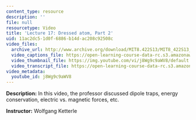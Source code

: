 ```yaml
---
content_type: resource
description: ''
file: null
resourcetype: Video
title: 'Lecture 17: Dressed atom, Part 2'
uid: 11ac2dc5-1d0f-6886-b14d-ac208c92508c
video_files:
  archive_url: http://www.archive.org/download/MIT8.422S13/MIT8_422S13_lec17-2_300k.mp4
  video_captions_file: https://open-learning-course-data-rc.s3.amazonaws.com/8-422-atomic-and-optical-physics-ii-spring-2013/1cf9892876595d9fa2fe1516a7956725_j8Wg9c9aWV8.vtt
  video_thumbnail_file: https://img.youtube.com/vi/j8Wg9c9aWV8/default.jpg
  video_transcript_file: https://open-learning-course-data-rc.s3.amazonaws.com/8-422-atomic-and-optical-physics-ii-spring-2013/ad1dc59a07ed39aef21277ed12f92481_j8Wg9c9aWV8.pdf
video_metadata:
  youtube_id: j8Wg9c9aWV8
---
```


**Description:** In this video, the professor discussed dipole traps, energy conservation, electric vs. magnetic forces, etc.

**Instructor:** Wolfgang Ketterle